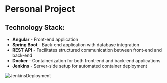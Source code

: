 # Personal Project

## Technology Stack:
- **Angular** - Front-end application
- **Spring Boot** - Back-end application with database integration
- **REST API** - Facilitates structured communication between front-end and back-end
- **Docker** - Containerization for both front-end and back-end applications
- **Jenkins** - Server-side setup for automated container deployment

![JenkinsDeployment](https://github.com/user-attachments/assets/8968d264-8e7d-4ac5-b9c0-76c3e2bd31f9)
